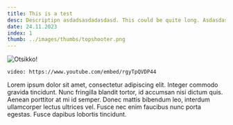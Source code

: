 ```yaml
---
title: This is a test
desc: Descriptipn asdadsasdadasdasd. This could be quite long. Asdasdasdkadksakda.
date: 24.11.2023
index: 1
thumb: ../images/thumbs/topshooter.png
---
```


![Otsikko!](/images/topshooter.png "Kuvateksti")

`video: https://www.youtube.com/embed/rgyTpQVDP44`

Lorem ipsum dolor sit amet, consectetur adipiscing elit. Integer
commodo gravida tincidunt. Nunc fringilla blandit tortor, id
accumsan nisi dictum quis. Aenean porttitor at mi id semper. Donec
mattis bibendum leo, interdum ullamcorper lectus ultrices vel. Fusce
nec enim faucibus nunc porta egestas. Fusce dapibus lobortis
tincidunt.
